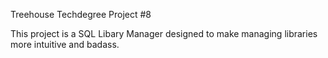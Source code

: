 Treehouse Techdegree Project #8

This project is a SQL Libary Manager designed to make managing libraries more intuitive and badass.